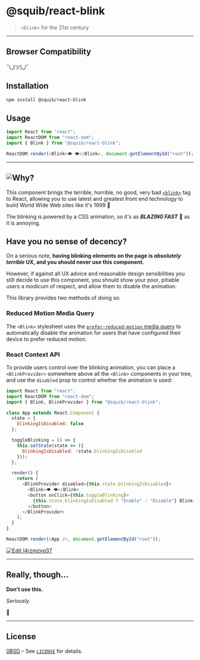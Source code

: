 # @squib/react-blink

> `<blink>` for the 21st century

---

## Browser Compatibility

¯\\_(ツ)\_/¯

## Installation

```sh
npm install @squib/react-blink
```

## Usage

```javascript
import React from "react";
import ReactDOM from "react-dom";
import { Blink } from "@squib/react-blink";

ReactDOM.render(<Blink>👁️ 👁️</Blink>, document.getElementById("root"));
```

---

## ![Why?](https://media.giphy.com/media/mfE9HC596UTmg/giphy.gif)

This component brings the terrible, horrible, no good, very bad
[`<blink>`][blink_docs] tag to React, allowing you to use latest and greatest
front end technology to build World Wide Web sites like it's 1999 :tada:

The blinking is powered by a CSS animation, so it's as **_BLAZING FAST_**
:rocket: as it is annoying.

## Have you no sense of decency?

On a serious note, **having blinking elements on the page is _absolutely
terrible_ UX, and you should never use this component.**

However, if against all UX advice and reasonable design sensibilities you
still decide to use this component, you should show your poor, pitiable users
a modicum of respect, and allow them to disable the animation.

This library provides two methods of doing so.

### Reduced Motion Media Query

The `<Blink>` stylesheet uses the [`prefer-reduced-motion` media
query][prefer-reduced-motion_docs] to automatically disable the animation for
users that have configured their device to prefer reduced motion.

### React Context API

To provide users control over the blinking animation, you can place a
`<BlinkProvider>` somewhere above all the `<Blink>` components in your tree,
and use the `disabled` prop to control whether the animation is used:

```javascript
import React from "react";
import ReactDOM from "react-dom";
import { Blink, BlinkProvider } from "@squib/react-blink";

class App extends React.Component {
  state = {
    blinkingIsDisabled: false
  };

  toggleBlinking = () => {
    this.setState(state => ({
      blinkingIsDisabled: !state.blinkingIsDisabled
    }));
  };

  render() {
    return (
      <BlinkProvider disabled={this.state.blinkingIsDisabled}>
        <Blink>👁️ 👁️</Blink>
        <button onClick={this.toggleBlinking}>
          {this.state.blinkingIsDisabled ? "Enable" : "Disable"} Blinking
        </button>
      </BlinkProvider>
    );
  }
}

ReactDOM.render(<App />, document.getElementById("root"));
```

[![Edit l4rzmzvq37](https://codesandbox.io/static/img/play-codesandbox.svg)](https://codesandbox.io/s/l4rzmzvq37)

---

## Really, though…

**Don't use this.**

_Seriously._

:eyes:

---

## License

[0BSD](https://tldrlegal.com/license/bsd-0-clause-license) &ndash; See [`LICENSE`](LICENSE) for details.

<!-- links -->

[blink_docs]: https://developer.mozilla.org/en-US/docs/Web/HTML/Element/blink
[prefer-reduced-motion_docs]: https://developer.mozilla.org/en-US/docs/Web/CSS/@media/prefers-reduced-motion
